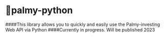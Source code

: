 # 🌴palmy-python

####This library allows you to quickly and easily use the Palmy-investing Web API via Python
####Currently in progress. Will be published 2023
